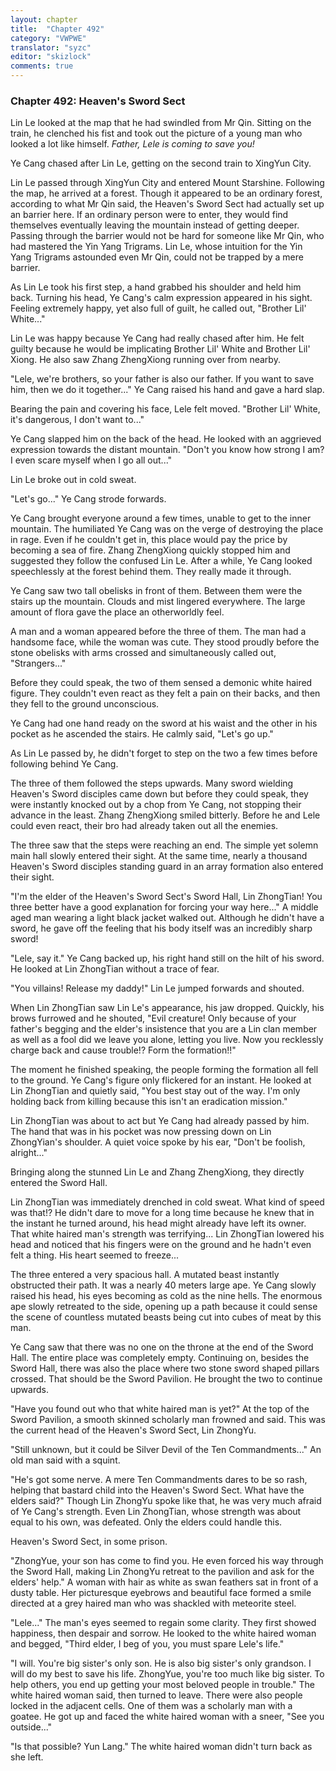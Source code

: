```yaml
---
layout: chapter
title:  "Chapter 492"
category: "VWPWE"
translator: "syzc"
editor: "skizlock"
comments: true
---
```


### Chapter 492: Heaven's Sword Sect

Lin Le looked at the map that he had swindled from Mr Qin. Sitting on the train, he clenched his fist and took out the picture of a young man who looked a lot like himself. *Father, Lele is coming to save you!*

Ye Cang chased after Lin Le, getting on the second train to XingYun City.

Lin Le passed through XingYun City and entered Mount Starshine. Following the map, he arrived at a forest. Though it appeared to be an ordinary forest, according to what Mr Qin said, the Heaven's Sword Sect had actually set up an barrier here. If an ordinary person were to enter, they would find themselves eventually leaving the mountain instead of getting deeper. Passing through the barrier would not be hard for someone like Mr Qin, who had mastered the Yin Yang Trigrams. Lin Le, whose intuition for the Yin Yang Trigrams astounded even Mr Qin, could not be trapped by a mere barrier.

As Lin Le took his first step, a hand grabbed his shoulder and held him back. Turning his head, Ye Cang's calm expression appeared in his sight. Feeling extremely happy, yet also full of guilt, he called out, "Brother Lil' White..."

Lin Le was happy because Ye Cang had really chased after him. He felt guilty because he would be implicating Brother Lil' White and Brother Lil' Xiong. He also saw Zhang ZhengXiong running over from nearby. 

"Lele, we're brothers, so your father is also our father. If you want to save him, then we do it together..." Ye Cang raised his hand and gave a hard slap. 

Bearing the pain and covering his face, Lele felt moved. "Brother Lil' White, it's dangerous, I don't want to..."

Ye Cang slapped him on the back of the head. He looked with an aggrieved expression towards the distant mountain. "Don't you know how strong I am? I even scare myself when I go all out..."

Lin Le broke out in cold sweat.

"Let's go..." Ye Cang strode forwards.

Ye Cang brought everyone around a few times, unable to get to the inner mountain. The humiliated Ye Cang was on the verge of destroying the place in rage. Even if he couldn't get in, this place would pay the price by becoming a sea of fire. Zhang ZhengXiong quickly stopped him and suggested they follow the confused Lin Le. After a while, Ye Cang looked speechlessly at the forest behind them. They really made it through.

Ye Cang saw two tall obelisks in front of them. Between them were the stairs up the mountain. Clouds and mist lingered everywhere. The large amount of flora gave the place an otherworldly feel.

A man and a woman appeared before the three of them. The man had a handsome face, while the woman was cute. They stood proudly before the stone obelisks with arms crossed and simultaneously called out, "Strangers..."

Before they could speak, the two of them sensed a demonic white haired figure. They couldn't even react as they felt a pain on their backs, and then they fell to the ground unconscious.

Ye Cang had one hand ready on the sword at his waist and the other in his pocket as he ascended the stairs. He calmly said, "Let's go up."

As Lin Le passed by, he didn't forget to step on the two a few times before following behind Ye Cang.

The three of them followed the steps upwards. Many sword wielding Heaven's Sword disciples came down but before they could speak, they were instantly knocked out by a chop from Ye Cang, not stopping their advance in the least. Zhang ZhengXiong smiled bitterly. Before he and Lele could even react, their bro had already taken out all the enemies.

The three saw that the steps were reaching an end. The simple yet solemn main hall slowly entered their sight. At the same time, nearly a thousand Heaven's Sword disciples standing guard in an array formation also entered their sight.

"I'm the elder of the Heaven's Sword Sect's Sword Hall, Lin ZhongTian! You three better have a good explanation for forcing your way here..." A middle aged man wearing a light black jacket walked out. Although he didn't have a sword, he gave off the feeling that his body itself was an incredibly sharp sword!

"Lele, say it." Ye Cang backed up, his right hand still on the hilt of his sword. He looked at Lin ZhongTian without a trace of fear.

"You villains! Release my daddy!" Lin Le jumped forwards and shouted. 

When Lin ZhongTian saw Lin Le's appearance, his jaw dropped. Quickly, his brows furrowed and he shouted, "Evil creature! Only because of your father's begging and the elder's insistence that you are a Lin clan member as well as a fool did we leave you alone, letting you live. Now you recklessly charge back and cause trouble!? Form the formation!!"

The moment he finished speaking, the people forming the formation all fell to the ground. Ye Cang's figure only flickered for an instant. He looked at Lin ZhongTian and quietly said, "You best stay out of the way. I'm only holding back from killing because this isn't an eradication mission."

Lin ZhongTian was about to act but Ye Cang had already passed by him. The hand that was in his pocket was now pressing down on Lin ZhongYian's shoulder. A quiet voice spoke by his ear, "Don't be foolish, alright..."

Bringing along the stunned Lin Le and Zhang ZhengXiong, they directly entered the Sword Hall.

Lin ZhongTian was immediately drenched in cold sweat. What kind of speed was that!? He didn't dare to move for a long time because he knew that in the instant he turned around, his head might already have left its owner. That white haired man's strength was terrifying... Lin ZhongTian lowered his head and noticed that his fingers were on the ground and he hadn't even felt a thing. His heart seemed to freeze...

The three entered a very spacious hall. A mutated beast instantly obstructed their path. It was a nearly 40 meters large ape. Ye Cang slowly raised his head, his eyes becoming as cold as the nine hells. The enormous ape slowly retreated to the side, opening up a path because it could sense the scene of countless mutated beasts being cut into cubes of meat by this man.

Ye Cang saw that there was no one on the throne at the end of the Sword Hall. The entire place was completely empty. Continuing on, besides the Sword Hall, there was also the place where two stone sword shaped pillars crossed. That should be the Sword Pavilion. He brought the two to continue upwards.

"Have you found out who that white haired man is yet?" At the top of the Sword Pavilion, a smooth skinned scholarly man frowned and said. This was the current head of the Heaven's Sword Sect, Lin ZhongYu.

"Still unknown, but it could be Silver Devil of the Ten Commandments..." An old man said with a squint.

"He's got some nerve. A mere Ten Commandments dares to be so rash, helping that bastard child into the Heaven's Sword Sect. What have the elders said?" Though Lin ZhongYu spoke like that, he was very much afraid of Ye Cang's strength. Even Lin ZhongTian, whose strength was about equal to his own, was defeated. Only the elders could handle this.

Heaven's Sword Sect, in some prison.

"ZhongYue, your son has come to find you. He even forced his way through the Sword Hall, making Lin ZhongYu retreat to the pavilion and ask for the elders' help." A woman with hair as white as swan feathers sat in front of a dusty table. Her picturesque eyebrows and beautiful face formed a smile directed at a grey haired man who was shackled with meteorite steel.

"Lele..." The man's eyes seemed to regain some clarity. They first showed happiness, then despair and sorrow. He looked to the white haired woman and begged, "Third elder, I beg of you, you must spare Lele's life."

"I will. You're big sister's only son. He is also big sister's only grandson. I will do my best to save his life. ZhongYue, you're too much like big sister. To help others, you end up getting your most beloved people in trouble." The white haired woman said, then turned to leave. There were also people locked in the adjacent cells. One of them was a scholarly man with a goatee. He got up and faced the white haired woman with a sneer, "See you outside..."

"Is that possible? Yun Lang." The white haired woman didn't turn back as she left.
